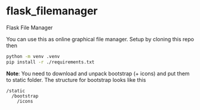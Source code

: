 # flask_filemanager
Flask File Manager

You can use this as online graphical file manager. Setup by cloning this repo then

```sh
python -m venv .venv
pip install -r ./requirements.txt
```

**Note**: You need to download and unpack bootstrap (+ icons) and put them to static folder.
The structure for bootstrap looks like this

```
/static
  /bootstrap
    /icons
```
